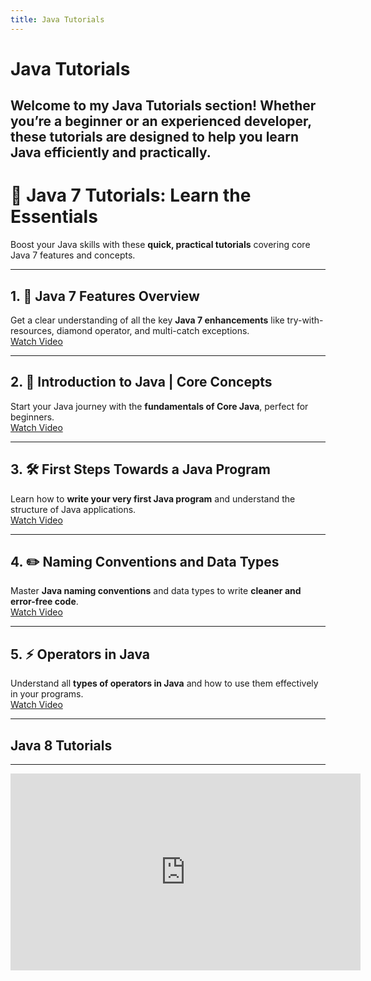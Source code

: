 ```yaml
---
title: Java Tutorials
---
```


# Java Tutorials

Welcome to my Java Tutorials section! Whether you’re a beginner or an experienced developer, these tutorials are designed to help you learn Java efficiently and practically.
---

# 🚀 Java 7 Tutorials: Learn the Essentials

Boost your Java skills with these **quick, practical tutorials** covering core Java 7 features and concepts.

---

## 1. 🌟 Java 7 Features Overview
Get a clear understanding of all the key **Java 7 enhancements** like try-with-resources, diamond operator, and multi-catch exceptions.  
[Watch Video](https://youtu.be/rCfuYjpV42s?si=djtnj4lG3vuwy4eN)

---

## 2. 📘 Introduction to Java | Core Concepts
Start your Java journey with the **fundamentals of Core Java**, perfect for beginners.  
[Watch Video](https://youtu.be/fqSknFfWVJk?si=x-jUQzyrRaB0sT1p)

---

## 3. 🛠️ First Steps Towards a Java Program
Learn how to **write your very first Java program** and understand the structure of Java applications.  
[Watch Video](https://youtu.be/oAEcUft7SsM?si=ZQmOskVWv-T4nXYC)

---

## 4. ✏️ Naming Conventions and Data Types
Master **Java naming conventions** and data types to write **cleaner and error-free code**.  
[Watch Video](https://youtu.be/ZIk38jdep9U?si=pFkTmWWZeM844ycF)

---

## 5. ⚡ Operators in Java
Understand all **types of operators in Java** and how to use them effectively in your programs.  
[Watch Video](https://youtu.be/lOYvWDarIoE?si=nE8FeDS98DCLX6Vq)


---

## Java 8 Tutorials


---
<iframe width="560" height="315" src="https://www.youtube.com/embed/LH_7l0zZjZI?si=usVitowmD1bDTIIz" title="YouTube video player" frameborder="0" allow="accelerometer; autoplay; clipboard-write; encrypted-media; gyroscope; picture-in-picture; web-share" referrerpolicy="strict-origin-when-cross-origin" allowfullscreen></iframe>